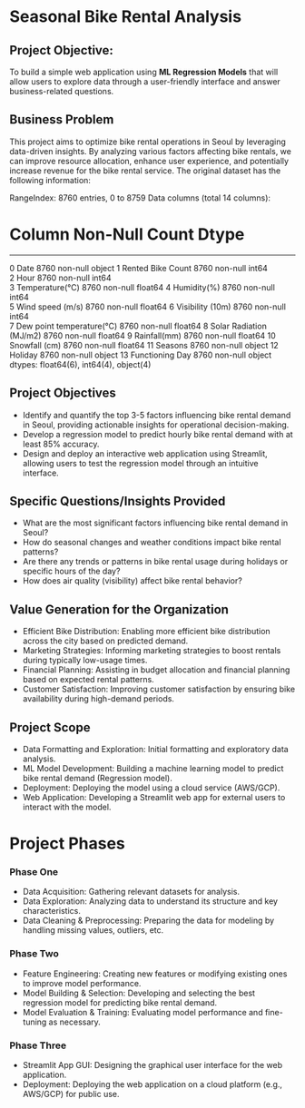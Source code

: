 # Seasonal Bike Rental Analysis

## Project Objective:
To build a simple web application using **ML Regression Models** that will allow users to explore data through a user-friendly interface and answer business-related questions.

## Business Problem
This project aims to optimize bike rental operations in Seoul by leveraging data-driven insights. By analyzing various factors affecting bike rentals, we can improve resource allocation, enhance user experience, and potentially increase revenue for the bike rental service. The original dataset has the following information:

RangeIndex: 8760 entries, 0 to 8759
Data columns (total 14 columns):
 #   Column                     Non-Null Count  Dtype  
---  ------                     --------------  -----  
 0   Date                       8760 non-null   object 
 1   Rented Bike Count          8760 non-null   int64  
 2   Hour                       8760 non-null   int64  
 3   Temperature(°C)            8760 non-null   float64
 4   Humidity(%)                8760 non-null   int64  
 5   Wind speed (m/s)           8760 non-null   float64
 6   Visibility (10m)           8760 non-null   int64  
 7   Dew point temperature(°C)  8760 non-null   float64
 8   Solar Radiation (MJ/m2)    8760 non-null   float64
 9   Rainfall(mm)               8760 non-null   float64
 10  Snowfall (cm)              8760 non-null   float64
 11  Seasons                    8760 non-null   object 
 12  Holiday                    8760 non-null   object 
 13  Functioning Day            8760 non-null   object 
dtypes: float64(6), int64(4), object(4)

## Project Objectives
+ Identify and quantify the top 3-5 factors influencing bike rental demand in Seoul, providing actionable insights for operational decision-making.
+ Develop a regression model to predict hourly bike rental demand with at least 85% accuracy.
+ Design and deploy an interactive web application using Streamlit, allowing users to test the regression model through an intuitive interface.

## Specific Questions/Insights Provided
+ What are the most significant factors influencing bike rental demand in Seoul?
+ How do seasonal changes and weather conditions impact bike rental patterns?
+ Are there any trends or patterns in bike rental usage during holidays or specific hours of the day?
+ How does air quality (visibility) affect bike rental behavior?

## Value Generation for the Organization
+ Efficient Bike Distribution: Enabling more efficient bike distribution across the city based on predicted demand.
+ Marketing Strategies: Informing marketing strategies to boost rentals during typically low-usage times.
+ Financial Planning: Assisting in budget allocation and financial planning based on expected rental patterns.
+ Customer Satisfaction: Improving customer satisfaction by ensuring bike availability during high-demand periods.

## Project Scope
+ Data Formatting and Exploration: Initial formatting and exploratory data analysis.
+ ML Model Development: Building a machine learning model to predict bike rental demand (Regression model).
+ Deployment: Deploying the model using a cloud service (AWS/GCP).
+ Web Application: Developing a Streamlit web app for external users to interact with the model.

# Project Phases
### Phase One
+ Data Acquisition: Gathering relevant datasets for analysis.
+ Data Exploration: Analyzing data to understand its structure and key characteristics.
+ Data Cleaning & Preprocessing: Preparing the data for modeling by handling missing values, outliers, etc.

### Phase Two
+ Feature Engineering: Creating new features or modifying existing ones to improve model performance.
+ Model Building & Selection: Developing and selecting the best regression model for predicting bike rental demand.
+ Model Evaluation & Training: Evaluating model performance and fine-tuning as necessary.

### Phase Three
+ Streamlit App GUI: Designing the graphical user interface for the web application.
+ Deployment: Deploying the web application on a cloud platform (e.g., AWS/GCP) for public use.
